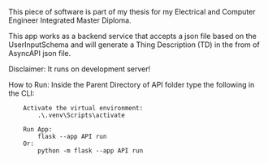 This piece of software is part of my thesis for my Electrical and Computer Engineer Integrated Master Diploma.

This app works as a backend service that accepts a json file based on the UserInputSchema 
and will generate a Thing Description (TD) in the from of AsyncAPI json file.

Disclaimer: It runs on development server!

How to Run:
    Inside the Parent Directory of API folder type the following in the CLI:

        Activate the virtual environment:
            .\.venv\Scripts\activate
        
        Run App:
            flask --app API run
        Or:
            python -m flask --app API run
    


